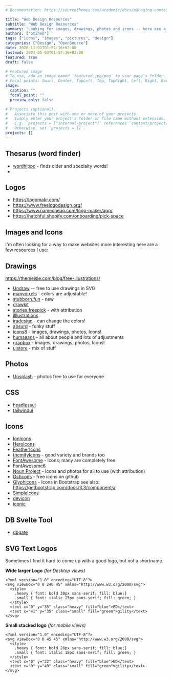 ```yaml
---
# Documentation: https://sourcethemes.com/academic/docs/managing-content/

title: "Web Design Resources"
subtitle: "Web Design Resources"
summary: "Looking for images, drawings, photos and icons -- here are a few helpful resources"
authors: ["btihen"]
tags: ["icons", "images", "pictures", "design"]
categories: ["Design", "OpenSource"]
date: 2020-11-01T01:57:16+02:00
lastmod: 2021-05-03T01:57:16+02:00
featured: true
draft: false

# Featured image
# To use, add an image named `featured.jpg/png` to your page's folder.
# Focal points: Smart, Center, TopLeft, Top, TopRight, Left, Right, BottomLeft, Bottom, BottomRight.
image:
  caption: ""
  focal_point: ""
  preview_only: false

# Projects (optional).
#   Associate this post with one or more of your projects.
#   Simply enter your project's folder or file name without extension.
#   E.g. `projects = ["internal-project"]` references `content/project/deep-learning/index.md`.
#   Otherwise, set `projects = []`.
projects: []
---
```


## Thesarus (word finder)

- [wordhippo](https://www.wordhippo.com/) - finds older and specialty words!
-

## Logos

- https://logomakr.com/
- https://www.freelogodesign.org/
- https://www.namecheap.com/logo-maker/app/
- https://hatchful.shopify.com/onboarding/pick-space


## Images and Icons

I'm often looking for a way to make websites more interesting here are a few resources I use:


## Drawings

https://themeisle.com/blog/free-illustrations/

- [Undraw](https://undraw.co/) -- free to use drawings in SVG
- [manypixels](https://www.manypixels.co/gallery/?color=50c6e1) - colors are adjustable!
- [stubborn.fun](https://stubborn.fun/) - new
- [drawkit](https://www.drawkit.io/)
- [stories.freepick](https://stories.freepik.com/) - with attribution
- [illlustrations](https://illlustrations.co/)
- [iradesign](https://iradesign.io/illustrations) - can change the colors!
- [absurd](https://absurd.design/) - funky stuff
- [icons8](https://icons8.com/) - images, drawings, photos, Icons!
- [humaaans](https://www.humaaans.com/) - all about people and lots of adjustments
- [grapbox](https://grapbox.net/) - images, drawings, photos, Icons!
- [uistore](https://www.uistore.design/) - mix of stuff


## Photos

- [Unsplash](https://unsplash.com/) - photos free to use for everyone


## CSS

- [headlessui](https://headlessui.dev/)
- [tailwindui](https://tailwindui.com/)


## Icons

- [IonIcons](https://ionicons.com/)
- [HeroIcons](https://heroicons.dev/)
- [FeatherIcons](https://feathericons.com/)
- [themifyIcons](https://themify.me/themify-icons) - good variety and brands too
- [FontAwesome](https://fontawesome.com/) - Icons; many are completely free
- [FontAwesome6](https://fontawesome.com/icons?d=gallery&q=archive)
- [Noun Project](https://thenounproject.com/) - Icons and photos for all to use (with attribution)
- [Octicons](https://primer.style/octicons/) - free icons on github
- [Glyphicons](https://glyphicons.com/) - Icons in Bootstrap see also: https://getbootstrap.com/docs/3.3/components/
- [SimpleIcons](https://simpleicons.org/)
- [devicon](https://devicon.dev/)
- [iconic](https://iconic.app/)


## DB Svelte Tool

- [dbgate](https://dbgate.org)


## SVG Text Logos

Sometimes I find it hard to come up with a good logo, but not a shortname.

**Wide larger Logo** _(for Desktop views)_

```
<?xml version="1.0" encoding="UTF-8"?>
<svg viewBox="0 0 240 45" xmlns="http://www.w3.org/2000/svg">
  <style>
    .heavy { font: bold 30px sans-serif; fill: blue;}
    .small { font: italic 25px sans-serif; fill: green; }
  </style>
  <text x="0" y="35" class="heavy" fill="blue">ED</text>
  <text x="41" y="35" class="small" fill="green">gility</text>
</svg>
```


**Small stacked logo** _(for mobile views)_

```
<?xml version="1.0" encoding="UTF-8"?>
<svg viewBox="0 0 45 45" xmlns="http://www.w3.org/2000/svg">
  <style>
    .heavy { font: bold 28px sans-serif; fill: blue;}
    .small { font: italic 18px sans-serif; fill: green; }
  </style>
  <text x="0" y="22" class="heavy" fill="blue">ED</text>
  <text x="0" y="40" class="small" fill="green">gility</text>
</svg>
```
